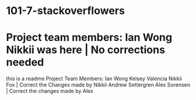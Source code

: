 # 101-7-stackoverflowers

Project team members:
Ian Wong
Nikkii was here | No corrections needed
=======

this is a readme
Project Team Members:
Ian Wong
Kelsey Valencia
Nikkii Fox | Correct the Changes made by Nikkii
Andrew Settergren
Alex Sorensen | Correct the changes made by Alex

